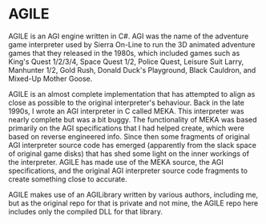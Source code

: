 # AGILE

AGILE is an AGI engine written in C#. AGI was the name of the adventure game interpreter used by Sierra On-Line to run the 3D animated adventure games that they released in the 1980s, which included games such as King's Quest 1/2/3/4, Space Quest 1/2, Police Quest, Leisure Suit Larry, Manhunter 1/2, Gold Rush, Donald Duck's Playground, Black Cauldron, and Mixed-Up Mother Goose.

AGILE is an almost complete implementation that has attempted to align as close as possible to the original interpreter's behaviour. Back in the late 1990s, I wrote an AGI interpreter in C called MEKA. This interpreter was nearly complete but was a bit buggy. The functionality of MEKA was based primarily on the AGI specifications that I had helped create, which were based on reverse engineered info. Since then some fragments of original AGI interpreter source code has emerged (apparently from the slack space of original game disks) that has shed some light on the inner workings of the interpreter. AGILE has made use of the MEKA source, the AGI specifications, and the original AGI interpreter source code fragments to create something close to accurate.

AGILE makes use of an AGILibrary written by various authors, including me, but as the original repo for that is private and not mine, the AGILE repo here includes only the compiled DLL for that library.
